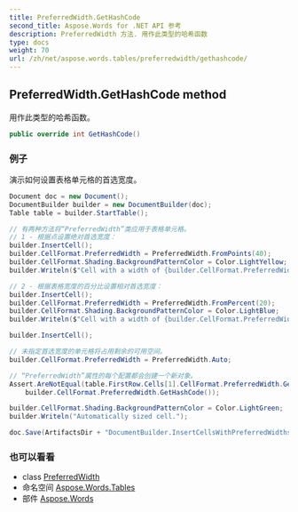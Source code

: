```yaml
---
title: PreferredWidth.GetHashCode
second_title: Aspose.Words for .NET API 参考
description: PreferredWidth 方法. 用作此类型的哈希函数
type: docs
weight: 70
url: /zh/net/aspose.words.tables/preferredwidth/gethashcode/
---
```

## PreferredWidth.GetHashCode method

用作此类型的哈希函数。

```csharp
public override int GetHashCode()
```

### 例子

演示如何设置表格单元格的首选宽度。

```csharp
Document doc = new Document();
DocumentBuilder builder = new DocumentBuilder(doc);
Table table = builder.StartTable();

// 有两种方法将“PreferredWidth”类应用于表格单元格。
// 1 - 根据点设置绝对首选宽度：
builder.InsertCell();
builder.CellFormat.PreferredWidth = PreferredWidth.FromPoints(40);
builder.CellFormat.Shading.BackgroundPatternColor = Color.LightYellow;
builder.Writeln($"Cell with a width of {builder.CellFormat.PreferredWidth}.");

// 2 - 根据表格宽度的百分比设置相对首选宽度：
builder.InsertCell();
builder.CellFormat.PreferredWidth = PreferredWidth.FromPercent(20);
builder.CellFormat.Shading.BackgroundPatternColor = Color.LightBlue;
builder.Writeln($"Cell with a width of {builder.CellFormat.PreferredWidth}.");

builder.InsertCell();

// 未指定首选宽度的单元格将占用剩余的可用空间。
builder.CellFormat.PreferredWidth = PreferredWidth.Auto;

// “PreferredWidth”属性的每个配置都会创建一个新对象。
Assert.AreNotEqual(table.FirstRow.Cells[1].CellFormat.PreferredWidth.GetHashCode(),
    builder.CellFormat.PreferredWidth.GetHashCode());

builder.CellFormat.Shading.BackgroundPatternColor = Color.LightGreen;
builder.Writeln("Automatically sized cell.");

doc.Save(ArtifactsDir + "DocumentBuilder.InsertCellsWithPreferredWidths.docx");
```

### 也可以看看

* class [PreferredWidth](../)
* 命名空间 [Aspose.Words.Tables](../../preferredwidth/)
* 部件 [Aspose.Words](../../../)



